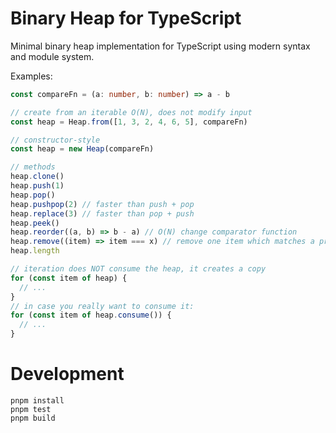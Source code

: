 # Binary Heap for TypeScript

Minimal binary heap implementation for TypeScript using modern syntax and module system.

Examples:

```typescript
const compareFn = (a: number, b: number) => a - b

// create from an iterable O(N), does not modify input
const heap = Heap.from([1, 3, 2, 4, 6, 5], compareFn)

// constructor-style
const heap = new Heap(compareFn)

// methods
heap.clone()
heap.push(1)
heap.pop()
heap.pushpop(2) // faster than push + pop
heap.replace(3) // faster than pop + push
heap.peek()
heap.reorder((a, b) => b - a) // O(N) change comparator function
heap.remove((item) => item === x) // remove one item which matches a predicate
heap.length

// iteration does NOT consume the heap, it creates a copy
for (const item of heap) {
  // ...
}
// in case you really want to consume it:
for (const item of heap.consume()) {
  // ...
}
```

# Development

```
pnpm install
pnpm test
pnpm build
```
